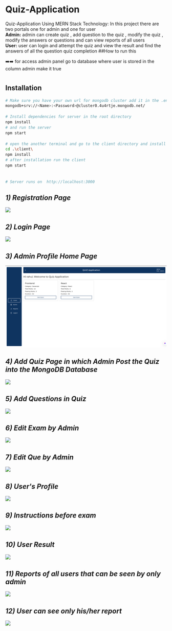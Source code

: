 
# Quiz-Application
Quiz-Application Using MERN Stack Technology: In this project there are two portals one for admin and one for user <br><b>Admin:</b> admin can create quiz , add question to the quiz , modify the quiz , modify the answers or questions and can view reports of all users <br><b>User:</b> user can login and attempt the quiz and view the result and find the answers of all the question  quiz completion
##How to run this 

➡️➡️ for access admin panel go to database where user is stored in the column admin make it true
#
## Installation

```bash
# Make sure you have your own url for mongodb cluster add it in the .env file to store data in your databases for Ex-
mongodb+srv://<Name>:<Password>@cluster0.4u4rtje.mongodb.net/

# Install dependencies for server in the root directory
npm install
# and run the server
npm start

# open the another terminal and go to the client directory and install the dependencies for client
cd .\client\
npm install
# after installation run the client
npm start


# Server runs on  http://localhost:3000
```



<i><h2>1) Registration Page</h2></i>
<img src="https://github.com/rahul-rathee7/QuizManagement/tree/main/images/register.png"/>
<i><h2>2) Login Page</h2></i>
<img src="https://github.com/rahul-rathee7/QuizManagement/tree/main/images/login.png"/>
<i><h2>3) Admin Profile Home Page</h2></i>
<img src="https://github.com/rahul-rathee7/QuizManagement/blob/main/images/Admin_homePage.png"/>
<i><h2>4) Add Quiz Page in which Admin Post the Quiz into the MongoDB Database</h2></i>
<img src="https://github.com/rahul-rathee7/QuizManagement/tree/main/images/Add_Exams.png"/>
<i><h2>5) Add Questions in Quiz </h2></i>
<img src="https://github.com/rahul-rathee7/QuizManagement/tree/main/images/Add_questions.png"/>
<i><h2>6) Edit Exam by Admin </h2></i>
<img src="https://github.com/rahul-rathee7/QuizManagement/tree/main/images/Admin_edit_exam.png"/>
<i><h2>7) Edit Que by Admin </h2></i>
<img src="https://github.com/rahul-rathee7/QuizManagement/tree/main/images/Admin_edit_question.png"/>
<i><h2>8) User's Profile </h2></i>
<img src="https://github.com/rahul-rathee7/QuizManagement/tree/main/images/User_Home_page.png"/>
<i><h2>9) Instructions before exam </h2></i>
<img src="https://github.com/rahul-rathee7/QuizManagement/tree/main/images/User_Instructions.png"/>

<i><h2>10) User Result</h2></i>
<img src="https://github.com/rahul-rathee7/QuizManagement/tree/main/images/User_results.png"/>

<i><h2>11) Reports of all users that can be seen by only admin </h2></i>
<img src="https://github.com/rahul-rathee7/QuizManagement/tree/main/images/Admin_report.png"/>
<i><h2>12) User can see only his/her report </h2></i>
<img src="https://github.com/rahul-rathee7/QuizManagement/tree/main/images/User_report.png"/>
